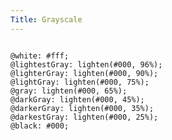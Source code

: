 ```yaml
---
Title: Grayscale
---
```


<pre class="language-less">
<code>
@white: #fff;
@lightestGray: lighten(#000, 96%);
@lighterGray: lighten(#000, 90%);
@lightGray: lighten(#000, 75%);
@gray: lighten(#000, 65%);
@darkGray: lighten(#000, 45%);
@darkerGray: lighten(#000, 35%);
@darkestGray: lighten(#000, 25%);
@black: #000;
</code>
</pre>
